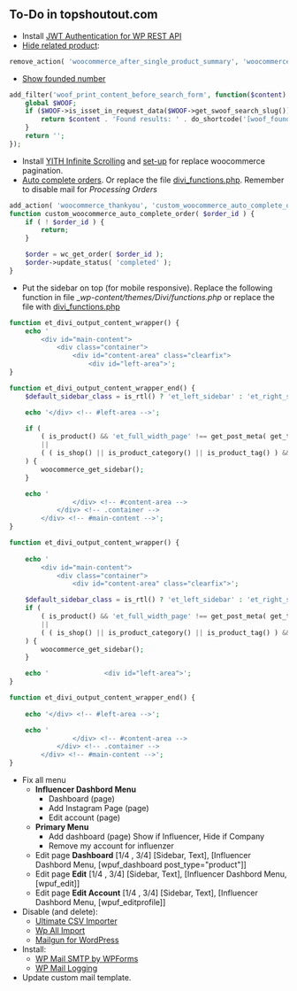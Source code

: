 ## To-Do in topshoutout.com
- Install [JWT Authentication for WP REST API](https://it.wordpress.org/plugins/jwt-authentication-for-wp-rest-api/)
- [Hide related product](https://docs.woocommerce.com/document/remove-related-posts-output/): 
```php
remove_action( 'woocommerce_after_single_product_summary', 'woocommerce_output_related_products', 20 );
```
- [Show founded number](https://www.woocommerce-filter.com/hook/woof_print_content_before_search_form/)
```php
add_filter('woof_print_content_before_search_form', function($content) {
    global $WOOF;
    if ($WOOF->is_isset_in_request_data($WOOF->get_swoof_search_slug())){
        return $content . 'Found results: ' . do_shortcode('[woof_found_count]') . '<br /><br />' ;
    }
    return '';
});
```
- Install [YITH Infinite Scrolling](https://wordpress.org/plugins/yith-infinite-scrolling/) and [set-up](https://www.woocommerce-filter.com/make-infinite-scroll-for-filtered-products-also/) for replace woocommerce pagination.
- [Auto complete orders](https://docs.woocommerce.com/document/automatically-complete-orders/). Or replace the file [divi_functions.php](/wordpress/themes/Divi/functions.php). Remember to disable mail for _Processing Orders_
```php
add_action( 'woocommerce_thankyou', 'custom_woocommerce_auto_complete_order' );
function custom_woocommerce_auto_complete_order( $order_id ) { 
    if ( ! $order_id ) {
        return;
    }

    $order = wc_get_order( $order_id );
    $order->update_status( 'completed' );
}
```
- Put the sidebar on top (for mobile responsive). Replace the following function in file __wp-content/themes/Divi/functions.php_ or replace the file with [divi_functions.php](/wordpress/themes/Divi/functions.php)
```php
function et_divi_output_content_wrapper() {
	echo '
		<div id="main-content">
			<div class="container">
				<div id="content-area" class="clearfix">
					<div id="left-area">';
}

function et_divi_output_content_wrapper_end() {
	$default_sidebar_class = is_rtl() ? 'et_left_sidebar' : 'et_right_sidebar';

	echo '</div> <!-- #left-area -->';

	if (
		( is_product() && 'et_full_width_page' !== get_post_meta( get_the_ID(), '_et_pb_page_layout', true ) )
		||
		( ( is_shop() || is_product_category() || is_product_tag() ) && 'et_full_width_page' !== et_get_option( 'divi_shop_page_sidebar', $default_sidebar_class ) )
	) {
		woocommerce_get_sidebar();
	}

	echo '
				</div> <!-- #content-area -->
			</div> <!-- .container -->
		</div> <!-- #main-content -->';
}
```
```php
function et_divi_output_content_wrapper() {
	
	echo '
		<div id="main-content">
			<div class="container">
				<div id="content-area" class="clearfix">';

	$default_sidebar_class = is_rtl() ? 'et_left_sidebar' : 'et_right_sidebar';
	if (
		( is_product() && 'et_full_width_page' !== get_post_meta( get_the_ID(), '_et_pb_page_layout', true ) )
		||
		( ( is_shop() || is_product_category() || is_product_tag() ) && 'et_full_width_page' !== et_get_option( 'divi_shop_page_sidebar', $default_sidebar_class ) )
	) {
		woocommerce_get_sidebar();
	}

	echo '				<div id="left-area">';
}

function et_divi_output_content_wrapper_end() {
	
	echo '</div> <!-- #left-area -->';

	echo '
				</div> <!-- #content-area -->
			</div> <!-- .container -->
		</div> <!-- #main-content -->';
}
```
- Fix all menu
  - **Influencer Dashbord Menu**
    - Dashboard (page)
    - Add Instagram Page (page)
    - Edit account (page)
  - **Primary Menu**
    - Add dashboard (page) Show if Influencer, Hide if Company
    - Remove my account for influenzer
  - Edit page **Dashboard** [1/4 , 3/4] [Sidebar, Text], [Influencer Dashbord Menu, [wpuf_dashboard post_type="product"]]
  - Edit page **Edit** [1/4 , 3/4] [Sidebar, Text], [Influencer Dashbord Menu, [wpuf_edit]]
  - Edit page **Edit Account** [1/4 , 3/4] [Sidebar, Text], [Influencer Dashbord Menu, [wpuf_editprofile]]
- Disable (and delete):
  - [Ultimate CSV Importer](https://it.wordpress.org/plugins/wp-ultimate-csv-importer/)
  - [Wp All Import](http://www.wpallimport.com/)
  - [Mailgun for WordPress](https://it.wordpress.org/plugins/mailgun/)
- Install:
  - [WP Mail SMTP by WPForms](https://it.wordpress.org/plugins/wp-mail-smtp/)
  - [WP Mail Logging](https://it.wordpress.org/plugins/wp-mail-logging/)
- Update custom mail template.
